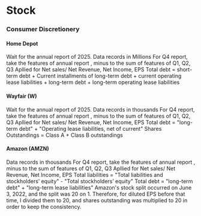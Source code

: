 # Stock
### Consumer Discretionery
#### Home Depot
  Wait for the annual report of 2025.
  Data records in Millions
  For Q4 report, take the features of annual report , minus to the sum of features of Q1, Q2, Q3
    Apllied for Net sales/ Net Revenue, Net Income, EPS
  Total debt =  short-term debt + Current installments of long-term debt + current operating lease liabilities + long-term debt + long-term operating lease liabilities

#### Wayfair (W)
  Wait for the annual report of 2025.
  Data records in thousands
  For Q4 report, take the features of annual report , minus to the sum of features of Q1, Q2, Q3
    Apllied for Net sales/ Net Revenue, Net Income, EPS
  Total debt = "long-term debt" + "Operating lease liabilities, net of current"
  Shares Outstandings = Class A + Class B outstandings

#### Amazon (AMZN)
  Data records in thousands
  For Q4 report, take the features of annual report , minus to the sum of features of Q1, Q2, Q3
    Apllied for Net sales/ Net Revenue, Net Income, EPS
  Total liabilities = "Total liabilities and stockholders’ equity" - "Total stockholders’ equity"
  Total debt = "long-term debt" + "long-term lease liabilities"
  Amazon's stock split occurred on June 3, 2022, and the split was 20 on 1. Therefore, for diluted EPS before that time, I divided them to 20, and shares outstanding was multiplied to 20 in order to keep the consistency.
